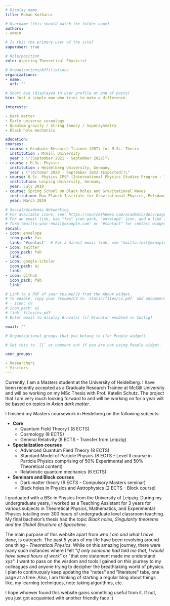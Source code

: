 ```yaml
---
# Display name
title: Rohan Kulkarni

# Username (this should match the folder name)
authors:
- admin

# Is this the primary user of the site?
superuser: true

# Role/position
role: Aspiring Theoretical Physicist

# Organizations/Affiliations
organizations:
- name:
  url: ""

# Short bio (displayed in user profile at end of posts)
bio: Just a simple man who tries to make a difference.

interests:

- Dark matter
- Early universe cosmology
- Quantum gravity / String theory / Supersymmetry
- Black hole mechanics

education:
courses:
- course : Graduate Research Trainee (GRT) for M.Sc. Thesis
  institution : McGill University
  year : \"(September 2021 - September 2022)"\
- course : M.Sc. Physics
  institution : Heidelberg University, Germany
  year : \"(October 2020 - September 2022 (Expected))\"
- course: B.Sc. Physics IPSP (International Physics Studies Program - IPSP)
  institution: Leipzig University, Germany
  year: July 2019
- course: Spring School on Black holes and Gravitational Waves
  institution: Max Planck Institute for Gravitational Physics, Potsdam, Germany
  year: March 2019

# Social/Academic Networking
# For available icons, see: https://sourcethemes.com/academic/docs/page-builder/#icons
# For an email link, use "fas" icon pack, "envelope" icon, and a link in the
# form "mailto:your-email@example.com" or "#contact" for contact widget.
social:
- icon: envelope
  icon_pack: fas
  link: '#contact'  # For a direct email link, use "mailto:test@example.org".
- icon: twitter
  icon_pack: fab
  link:
- icon: google-scholar
  icon_pack: ai
  link:
- icon: github
  icon_pack: fab
  link:

# Link to a PDF of your resume/CV from the About widget.
# To enable, copy your resume/CV to `static/files/cv.pdf` and uncomment the lines below.
# - icon: cv
# icon_pack: ai
# link: files/cv.pdf
# Enter email to display Gravatar (if Gravatar enabled in Config)

email: ""

# Organizational groups that you belong to (for People widget)

# Set this to `[]` or comment out if you are not using People widget.

user_groups:

- Researchers
- Visitors
---
```


Currently, I am a Masters student at the University of Heidelberg. I have been recently accepted as a Graduate Research Trainee at McGill University and will be working on my MSc Thesis with Prof. Katelin Schutz. The project that I am very much looking forward to and will be working on for a year will be based on topics in *Axion dark matter*.

 I finished my Masters coursework in Heidelberg on the following subjects:
- **Core**
  - Quantum Field Theory I  (8 ECTS)
  - Cosmology (8 ECTS)
  - General Relativity (8 ECTS - Transfer from Leipzig)
- **Specialization courses**
  - Advanced Quantum Field Theory (8 ECTS)
  - Standard Model of Particle Physics (8 ECTS - Level II course in Particle Physics comprising of 50% Experimental and 50% Theoretical content)
  - Relativistic quantum mechanics (6 ECTS)
- **Seminars and Block courses**
  - Dark matter theory (6 ECTS - Compulsory Masters seminar)
  - Black holes in Physics and Astrophysics (2 ECTS - Block course)

I graduated with a BSc in Physics from the University of Leipzig. During my undergraduate years, I worked as a Teaching Assistant for 3 years for various subjects in Theoretical Physics, Mathematics, and Experimental Physics totalling over 300 hours of undergraduate level classroom teaching. My final bachelor’s thesis had the topic *Black holes, Singularity theorems and the Global Structure of Spacetime*.

The main purpose of this website apart from *who I am and what I have done*, is outreach. The past 5 years of my life have been revolving around one thing - _Theoretical Physics_. While on this amazing journey, there were many such instances where I felt "*if only someone had told me that, I would have saved hours of work*" or "that one statement made me understand xyz". I want to pass on the wisdom and tools I gained on this journey to my colleagues and anyone trying to decipher the breathtaking world of physics. I plan to continuously keep updating the "notes" and "literature" tabs, one page at a time. Also, I am thinking of starting a regular blog about things like, my learning techniques, note taking algorithms, etc.

I hope whoever found this website gains something useful from it. If not, you just got acquainted with another friendly face :)

<!--- Nelson Bighetti is a professor of artificial intelligence at the Stanford AI Lab. His research interests include distributed robotics, mobile computing and programmable matter. He leads the Robotic Neurobiology group, which develops self-reconfiguring robots, systems of self-organizing robots, and mobile sensor networks. -->
